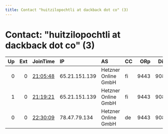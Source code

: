```yaml
---
title: Contact "huitzilopochtli at dackback dot co" (3)
---
```


# Contact: "huitzilopochtli at dackback dot co" (3)

|   Up |   Ext | JoinTime                                                                                            | IP            | AS                  | CC   |   ORp |   Dirp | OS    | Version   | Nickname         |   eFamMembers |
|-----:|------:|:----------------------------------------------------------------------------------------------------|:--------------|:--------------------|:-----|------:|-------:|:------|:----------|:-----------------|--------------:|
|    0 |     0 | [21:05:48](https://metrics.torproject.org/rs.html#details/8234444A83542DA9E5FDB7E08FFD4894D70E8F36) | 65.21.151.139 | Hetzner Online GmbH | fi   |  9443 |   9080 | Linux | 0.4.5.10  | huitzilopochtli1 |             1 |
|    1 |     0 | [21:19:21](https://metrics.torproject.org/rs.html#details/453779E6351E08EFFF47E2022C415EEDCC0924BD) | 65.21.151.139 | Hetzner Online GmbH | fi   |  9443 |   9080 | Linux | 0.4.5.10  | huitzilopochtli1 |             1 |
|    0 |     0 | [22:30:09](https://metrics.torproject.org/rs.html#details/7B3691B6C933DC4C17C71ADE1392F92542CCC07F) | 78.47.79.134  | Hetzner Online GmbH | de   |  9443 |   9080 | Linux | 0.4.5.10  | huitzilopochtli2 |             1 |

